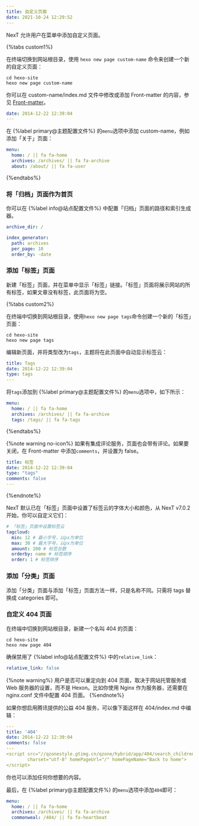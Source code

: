 ```yaml
---
title: 自定义页面
date: 2021-10-24 12:29:52
---
```


NexT 允许用户在菜单中添加自定义页面。

{%tabs custom1%}
<!-- tab 添加新页面 → -->
在终端切换到网站根目录，使用 `hexo new page custom-name` 命令来创建一个新的自定义页面：

```
cd hexo-site
hexo new page custom-name
```
<!-- endtab -->
<!-- tab 设置 Front-matter → -->
你可以在 custom-name/index.md 文件中修改或添加 Front-matter 的内容，参见 [Front-matter](https://mopsite.gitee.io/hexo/usage/front-matter/)。

```yml title: custom-name
date: 2014-12-22 12:39:04
---
```
<!-- endtab -->
<!-- tab 编辑菜单 -->
在 {%label primary@主题配置文件%} 的`menu`选项中添加 custom-name，例如添加「关于」页面：

```yml next/_config.yml
menu:
  home: / || fa fa-home
  archives: /archives/ || fa fa-archive
  about: /about/ || fa fa-user
```
<!-- endtab -->
{%endtabs%}

### 将「归档」页面作为首页

你可以在 {%label info@站点配置文件%} 中配置「归档」页面的路径和索引生成器。

```yml hexo/_config.yml
archive_dir: /

index_generator:
  path: archives
  per_page: 10
  order_by: -date
```

### 添加「标签」页面

新建「标签」页面，并在菜单中显示「标签」链接。「标签」页面将展示网站的所有标签，如果文章没有标签，此页面将为空。

{%tabs custom2%}
<!-- tab 添加新页面 → -->
在终端中切换到网站根目录，使用`hexo new page tags`命令创建一个新的「标签」页面：

```
cd hexo-site
hexo new page tags
```
<!-- endtab -->
<!-- tab 设置页面类型 → -->
编辑新页面，并将类型改为`tags`，主题将在此页面中自动显示标签云：

```yml
title: Tags
date: 2014-12-22 12:39:04
type: tags
---
```
<!-- endtab -->
<!-- tab 编辑菜单 -->
将`tags`添加到 {%label primary@主题配置文件%} 的`menu`选项中，如下所示：

```yml next/_config.yml
menu:
  home: / || fa fa-home
  archives: /archives/ || fa fa-archive
  tags: /tags/ || fa fa-tags
```
<!-- endtab -->
{%endtabs%}

{%note warning no-icon%}
如果有集成评论服务，页面也会带有评论。如果要关闭，在 Front-matter 中添加`comments`，并设置为 false。

```yml
title: 标签
date: 2014-12-22 12:39:04
type: "tags"
comments: false
---
```
{%endnote%}

NexT 默认已在「标签」页面中设置了标签云的字体大小和颜色，从 NexT v7.0.2 开始，你可以自定义它们：

```yml next/_config.yml
# 「标签」页面中设置标签云
tagcloud:
  min: 12 # 最小字号，以px为单位
  max: 30 # 最大字号，以px为单位
  amount: 200 # 标签总数
  orderby: name # 标签顺序
  order: 1 # 标签排序
```

### 添加「分类」页面

添加「分类」页面与添加「标签」页面方法一样，只是名称不同。只需将 tags 替换成 categories 即可。

### 自定义 404 页面

在终端中切换到网站根目录，新建一个名叫 404 的页面：

```
cd hexo-site
hexo new page 404
```

确保禁用了 {%label info@站点配置文件%} 中的`relative_link`：

```yml hexo/_config.yml
relative_link: false
```

{%note warning%}
用户是否可以重定向到 404 页面，取决于网站托管服务或 Web 服务器的设置，而不是 Hexon。比如你使用 Nginx 作为服务器，还需要在 nginx.conf 文件中配置 404 页面。
{%endnote%}

如果你想启用腾讯提供的公益 404 服务，可以像下面这样在 404/index.md 中编辑：

```yml
---
title: '404'
date: 2014-12-22 12:39:04
comments: false
---
<script src="//qzonestyle.gtimg.cn/qzone/hybrid/app/404/search_children.js"
        charset="utf-8" homePageUrl="/" homePageName="Back to home">
</script>
```

你也可以添加任何你想要的内容。

最后，在 {%label primary@主题配置文件%} 的`menu`选项中添加`404`即可：

```yml next/_config.yml
menu:
  home: / || fa fa-home
  archives: /archives/ || fa fa-archive
  commonweal: /404/ || fa fa-heartbeat
```
